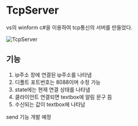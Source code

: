 # TcpServer
vs의 winform c#을 이용하여 tcp통신의 서버를 만들었다.  
  
![TcpServer](C:\Users\jonahyun\Desktop\git\image\TcpServer.PNG)

## 기능
1. ip주소 창에 연결된 ip주소를 나타냄
2. 디폴트 포트번호는 8088이며 수정 가능
3. state에는 현재 연결 상태를 나타냄  
4. 클라이언트 연결되면 textbox에 알림 문구 뜸
5. 수신되는 값이 textbox에 나타남  

send 기능 개발 예정
